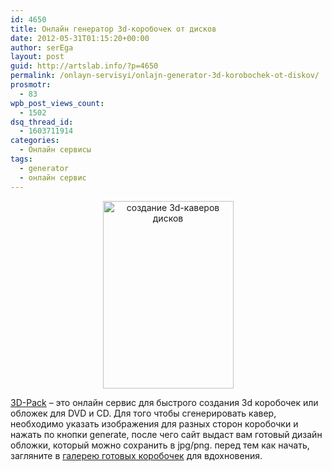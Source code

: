```yaml
---
id: 4650
title: Онлайн генератор 3d-коробочек от дисков
date: 2012-05-31T01:15:20+00:00
author: serEga
layout: post
guid: http://artslab.info/?p=4650
permalink: /onlayn-servisyi/onlajn-generator-3d-korobochek-ot-diskov/
prosmotr:
  - 83
wpb_post_views_count:
  - 1502
dsq_thread_id:
  - 1603711914
categories:
  - Онлайн сервисы
tags:
  - generator
  - онлайн сервис
---
```

<center>
  <a href="http://img.artslab.info/sozdanie_boxow.jpg"><img src="http://img.artslab.info/sozdanie_boxow-209x300.jpg" alt="создание 3d-каверов дисков" title="sozdanie_boxow" width="209" height="300" class="aligncenter size-medium wp-image-4651" srcset="http://img.artslab.info/sozdanie_boxow-209x300.jpg 209w, http://img.artslab.info/sozdanie_boxow.jpg 291w" sizes="(max-width: 209px) 100vw, 209px" /></a>
</center>

<a href="http://3d-pack.com/" target="_blank">3D-Pack</a> &#8211; это онлайн сервис для быстрого создания 3d коробочек или обложек для DVD и CD. Для того чтобы сгенерировать кавер, необходимо указать изображения для разных сторон коробочки и нажать по кнопки generate, после чего сайт выдаст вам готовый дизайн обложки, который можно сохранить в jpg/png. перед тем как начать, загляните в <a href="http://3d-pack.com/gallery.php" target="_blank">галерею готовых коробочек</a> для вдохновения.